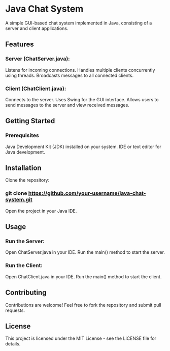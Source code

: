# Java Chat System
A simple GUI-based chat system implemented in Java, consisting of a server and client applications.

## Features
### Server (ChatServer.java):

Listens for incoming connections.
Handles multiple clients concurrently using threads.
Broadcasts messages to all connected clients.
### Client (ChatClient.java):

Connects to the server.
Uses Swing for the GUI interface.
Allows users to send messages to the server and view received messages.
## Getting Started
### Prerequisites
Java Development Kit (JDK) installed on your system.
IDE or text editor for Java development.
## Installation
Clone the repository:
### git clone https://github.com/your-username/java-chat-system.git
Open the project in your Java IDE.
## Usage
### Run the Server:

Open ChatServer.java in your IDE.
Run the main() method to start the server.
### Run the Client:

Open ChatClient.java in your IDE.
Run the main() method to start the client.

## Contributing
Contributions are welcome! Feel free to fork the repository and submit pull requests.

## License
This project is licensed under the MIT License - see the LICENSE file for details.
